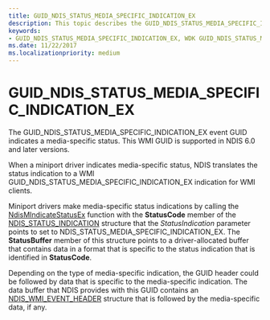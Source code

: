 ```yaml
---
title: GUID_NDIS_STATUS_MEDIA_SPECIFIC_INDICATION_EX
description: This topic describes the GUID_NDIS_STATUS_MEDIA_SPECIFIC_INDICATION_EX GUID for the NDIS WMI interface.
keywords:
- GUID_NDIS_STATUS_MEDIA_SPECIFIC_INDICATION_EX, WDK GUID_NDIS_STATUS_MEDIA_SPECIFIC_INDICATION_EX network drivers
ms.date: 11/22/2017
ms.localizationpriority: medium
---
```


# GUID_NDIS_STATUS_MEDIA_SPECIFIC_INDICATION_EX

The GUID_NDIS_STATUS_MEDIA_SPECIFIC_INDICATION_EX event GUID indicates a media-specific status. This WMI GUID is supported in NDIS 6.0 and later versions.

When a miniport driver indicates media-specific status, NDIS translates the status indication to a WMI GUID_NDIS_STATUS_MEDIA_SPECIFIC_INDICATION_EX indication for WMI clients.

Miniport drivers make media-specific status indications by calling the [NdisMIndicateStatusEx](/windows-hardware/drivers/ddi/ndis/nf-ndis-ndismindicatestatusex) function with the **StatusCode** member of the [NDIS_STATUS_INDICATION](/windows-hardware/drivers/ddi/ndis/ns-ndis-_ndis_status_indication) structure that the *StatusIndication* parameter points to set to NDIS_STATUS_MEDIA_SPECIFIC_INDICATION_EX. The **StatusBuffer** member of this structure points to a driver-allocated buffer that contains data in a format that is specific to the status indication that is identified in **StatusCode**.

Depending on the type of media-specific indication, the GUID header could be followed by data that is specific to the media-specific indication. The data buffer that NDIS provides with this GUID contains an [NDIS_WMI_EVENT_HEADER](/windows-hardware/drivers/ddi/ntddndis/ns-ntddndis-_ndis_wmi_event_header) structure that is followed by the media-specific data, if any.
